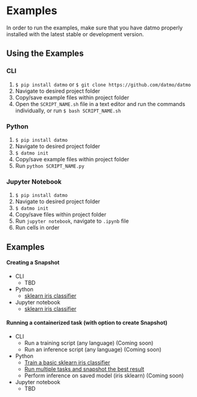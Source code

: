 # Examples

In order to run the examples, make sure that you have datmo properly installed with the latest 
stable or development version.

## Using the Examples
### CLI
1. `$ pip install datmo` or `$ git clone https://github.com/datmo/datmo`
2. Navigate to desired project folder
3. Copy/save example files within project folder
4. Open the `SCRIPT_NAME.sh` file in a text editor and run the commands individually, or run `$ bash SCRIPT_NAME.sh`

### Python
1. `$ pip install datmo`
2. Navigate to desired project folder
3. `$ datmo init`
4. Copy/save example files within project folder
5. Run `python SCRIPT_NAME.py`

### Jupyter Notebook
1. `$ pip install datmo`
2. Navigate to desired project folder
3. `$ datmo init`
4. Copy/save files within project folder
5. Run `jupyter notebook`, navigate to `.ipynb` file
6. Run cells in order


## Examples
#### Creating a Snapshot
* CLI
	* TBD
* Python
	* [sklearn iris classifier](https://github.com/datmo/datmo/blob/master/examples/python/snapshot_create_iris_sklearn.py)
* Jupyter notebook
	* [sklearn iris classifier](https://github.com/datmo/datmo/blob/master/examples/jupyter_notebook/snapshot_create_iris_sklearn.ipynb)

#### Running a containerized task (with option to create Snapshot)
* CLI
	* Run a training script (any language) (Coming soon)
	* Run an inference script (any language) (Coming soon)
* Python
	* [Train a basic sklearn iris classifier](https://github.com/datmo/datmo/blob/master/examples/python/task_run_iris_sklearn/basic_task.py)
	* [Run multiple tasks and snapshot the best result](https://github.com/datmo/datmo/blob/master/examples/python/task_run_iris_sklearn/basic_task.py)
    * Perform inference on saved model (iris sklearn) (Coming soon)
* Jupyter notebook
    * TBD

